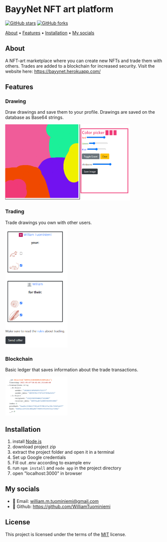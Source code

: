 # BayyNet NFT art platform

[![GitHub stars](https://img.shields.io/github/stars/WilliamTuominiemi/NFT-Art-Platform.svg?style=social&label=Star&maxAge=2592000)](https://GitHub.com/WilliamTuominiemi/NFT-Art-Platform/stargazers/) [![GitHub forks](https://img.shields.io/github/forks/WilliamTuominiemi/NFT-Art-Platform.svg?style=social&label=Fork&maxAge=2592000)](https://GitHub.com/WilliamTuominiemi/NFT-Art-Platform/network/)

<p>
    <a href="#About">About</a> •
    <a href="#Features">Features</a> •
    <a href="#Installation">Installation</a> •
    <a href="#My-socials">My socials</a>
</p>

## About

A NFT-art marketplace where you can create new NFTs and trade them with others. Trades are added to a blockchain for increased security. Visit the website here: https://bayynet.herokuapp.com/

## Features

### Drawing

Draw drawings and save them to your profile. Drawings are saved on the database as Base64 strings.

<img src="./public/images/draw.png/" alt="Draw" width="400"/>

### Trading

Trade drawings you own with other users.

<img src="./public/images/trade.png/" alt="Trade" width="200"/>

### Blockchain

Basic ledger that saves information about the trade transactions.

<img src="./public/images/blockchain.png/" alt="Block" width="200"/>

## Installation

1. install [Node.js](https://nodejs.org/en/)
2. download project zip
3. extract the project folder and open it in a terminal
4. Set up Google credentials
5. Fill out .env according to example env
6. run `npm install` and `node app` in the project directory
7. open "localhost:3000" in browser

## My socials

-   :email: Email: william.m.tuominiemi@gmail.com
-   :link: Github: https://github.com/WilliamTuominiemi

## License

This project is licensed under the terms of the [MIT](https://choosealicense.com/licenses/mit/) license.
